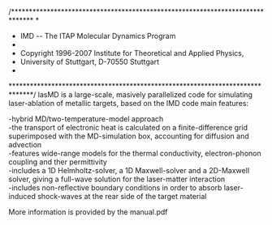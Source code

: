 /******************************************************************************
*
* IMD -- The ITAP Molecular Dynamics Program
*
* Copyright 1996-2007 Institute for Theoretical and Applied Physics,
* University of Stuttgart, D-70550 Stuttgart
*
******************************************************************************/
lasMD is a large-scale, masively parallelized code for simulating laser-ablation of metallic targets, based on the IMD code
main features:<br/>

-hybrid MD/two-temperature-model approach<br/>
-the transport of electronic heat is calculated on a finite-difference grid superimposed with the MD-simulation box, accounting for diffusion and advection<br/>
-features wide-range models for the thermal conductivity, electron-phonon coupling and ther permittivity<br/>
-includes a 1D Helmholtz-solver, a 1D Maxwell-solver and a 2D-Maxwell solver, giving a full-wave solution for the laser-matter interaction<br/>
-includes non-reflective boundary conditions in order to absorb laser-induced shock-waves at the rear side of the target material<br/>

More information is provided by the manual.pdf
